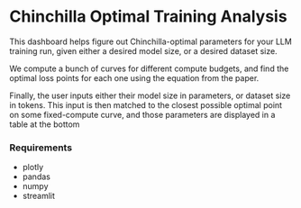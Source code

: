 # Chinchilla Optimal Training Analysis

This dashboard helps figure out Chinchilla-optimal parameters for your LLM training run, given either a desired model size, or a desired dataset size. 

We compute a bunch of curves for different compute budgets, and find the optimal loss points for each one using the equation from the paper. 

Finally, the user inputs either their model size in parameters, or dataset size in tokens. This input is then matched to the closest possible optimal point on some fixed-compute curve, and those parameters are displayed in a table at the bottom

### Requirements
- plotly
- pandas
- numpy
- streamlit